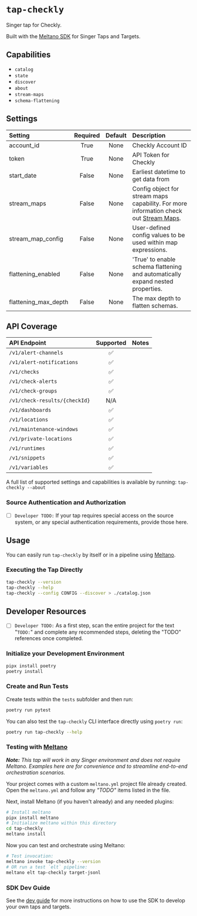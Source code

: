 # `tap-checkly`

Singer tap for Checkly.

Built with the [Meltano SDK](https://sdk.meltano.com) for Singer Taps and Targets.

## Capabilities

* `catalog`
* `state`
* `discover`
* `about`
* `stream-maps`
* `schema-flattening`

## Settings

| Setting             | Required | Default | Description                                                                   |
|:--------------------|:--------:|:-------:|:------------------------------------------------------------------------------|
| account_id          | True     | None    | Checkly Account ID                                                            |
| token               | True     | None    | API Token for Checkly                                                         |
| start_date          | False    | None    | Earliest datetime to get data from                                            |
| stream_maps         | False    | None    | Config object for stream maps capability. For more information check out [Stream Maps](https://sdk.meltano.com/en/latest/stream_maps.html). |
| stream_map_config   | False    | None    | User-defined config values to be used within map expressions.                  |
| flattening_enabled  | False    | None    | 'True' to enable schema flattening and automatically expand nested properties. |
| flattening_max_depth| False    | None    | The max depth to flatten schemas.                                              |

## API Coverage

| API Endpoint                  | Supported | Notes |
| :---------------------------- | :-------: | :---- |
| `/v1/alert-channels`          |    ✅     |       |
| `/v1/alert-notifications`     |    ✅     |       |
| `/v1/checks`                  |    ✅     |       |
| `/v1/check-alerts`            |    ✅     |       |
| `/v1/check-groups`            |    ✅     |       |
| `/v1/check-results/{checkId}` |    N/A    |       |
| `/v1/dashboards`              |    ✅     |       |
| `/v1/locations`               |    ✅     |       |
| `/v1/maintenance-windows`     |    ✅     |       |
| `/v1/private-locations`       |    ✅     |       |
| `/v1/runtimes`                |    ✅     |       |
| `/v1/snippets`                |    ✅     |       |
| `/v1/variables`               |    ✅     |       |

A full list of supported settings and capabilities is available by running: `tap-checkly --about`

### Source Authentication and Authorization

- [ ] `Developer TODO:` If your tap requires special access on the source system, or any special authentication requirements, provide those here.

## Usage

You can easily run `tap-checkly` by itself or in a pipeline using [Meltano](https://meltano.com/).

### Executing the Tap Directly

```bash
tap-checkly --version
tap-checkly --help
tap-checkly --config CONFIG --discover > ./catalog.json
```

## Developer Resources

- [ ] `Developer TODO:` As a first step, scan the entire project for the text "`TODO:`" and complete any recommended steps, deleting the "TODO" references once completed.

### Initialize your Development Environment

```bash
pipx install poetry
poetry install
```

### Create and Run Tests

Create tests within the `tests` subfolder and then run:

```bash
poetry run pytest
```

You can also test the `tap-checkly` CLI interface directly using `poetry run`:

```bash
poetry run tap-checkly --help
```

### Testing with [Meltano](https://www.meltano.com)

_**Note:** This tap will work in any Singer environment and does not require Meltano.
Examples here are for convenience and to streamline end-to-end orchestration scenarios._

Your project comes with a custom `meltano.yml` project file already created. Open the `meltano.yml` and follow any _"TODO"_ items listed in
the file.

Next, install Meltano (if you haven't already) and any needed plugins:

```bash
# Install meltano
pipx install meltano
# Initialize meltano within this directory
cd tap-checkly
meltano install
```

Now you can test and orchestrate using Meltano:

```bash
# Test invocation:
meltano invoke tap-checkly --version
# OR run a test `elt` pipeline:
meltano elt tap-checkly target-jsonl
```

### SDK Dev Guide

See the [dev guide](https://sdk.meltano.com/en/latest/dev_guide.html) for more instructions on how to use the SDK to
develop your own taps and targets.

